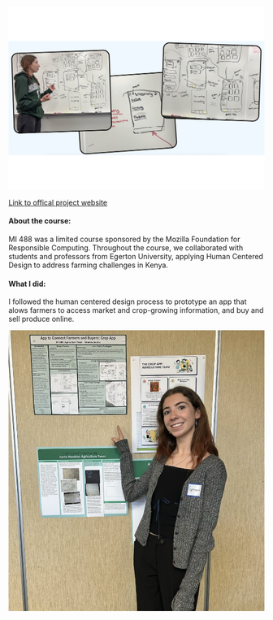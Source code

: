 <img src="images/presenting3.png?raw=true"/>


[Link to offical project website](/pdf/sample_presentation.pdf)

#### About the course:
MI 488 was a limited course sponsored by the Mozilla Foundation for Responsible Computing. Throughout the course, we collaborated with students and professors from Egerton University, applying Human Centered Design to address farming challenges in Kenya. 



#### What I did:
I followed the human centered design process to prototype an app that alows farmers to access market and crop-growing information, and buy and sell produce online.


<img src="images/presenting.png?raw=true"/>

